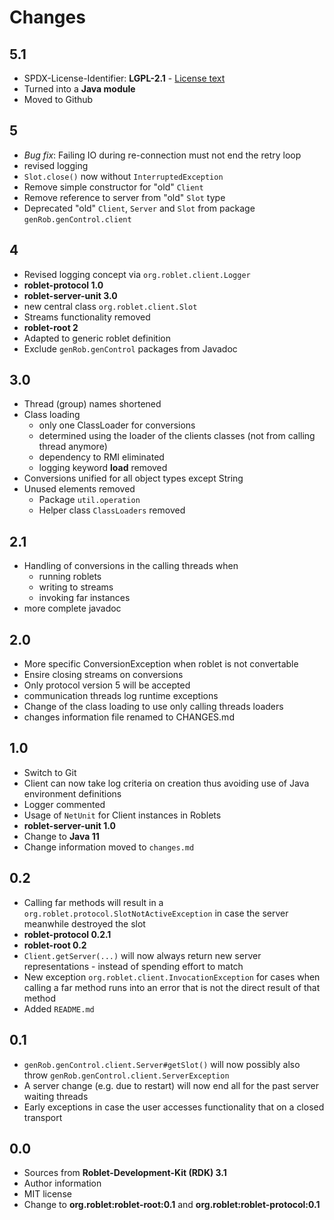 
# Changes

## 5.1
* SPDX-License-Identifier: **LGPL-2.1** - [License text](../LICENSE.md)
* Turned into a **Java module**
* Moved to Github

## 5
* *Bug fix*: Failing IO during re-connection must not end the retry loop
* revised logging
* `Slot.close()` now without `InterruptedException`
* Remove simple constructor for "old" `Client`
* Remove reference to server from "old" `Slot` type
* Deprecated "old" `Client`, `Server` and `Slot` from package
`genRob.genControl.client`

## 4
* Revised logging concept via `org.roblet.client.Logger`
* **roblet-protocol 1.0**
* **roblet-server-unit 3.0**
* new central class `org.roblet.client.Slot`
* Streams functionality removed
* **roblet-root 2**
* Adapted to generic roblet definition
* Exclude `genRob.genControl` packages from Javadoc

## 3.0
* Thread (group) names shortened
* Class loading
    * only one ClassLoader for conversions
    * determined using the loader of the clients classes (not from calling thread anymore)
    * dependency to RMI eliminated
    * logging keyword **load** removed
* Conversions unified for all object types except String
* Unused elements removed
    * Package <CODE>util.operation</CODE>
    * Helper class <CODE>ClassLoaders</CODE> removed

## 2.1
* Handling of conversions in the calling threads when
    * running roblets
    * writing to streams
    * invoking far instances
* more complete javadoc

## 2.0
* More specific ConversionException when roblet is not convertable
* Ensire closing streams on conversions
* Only protocol version 5 will be accepted
* communication threads log runtime exceptions
* Change of the class loading to use only calling threads loaders
* changes information file renamed to CHANGES.md

## 1.0
* Switch to Git
* Client can now take log criteria on creation thus avoiding use of Java
environment definitions
* Logger commented
* Usage of <CODE>NetUnit</CODE> for Client instances in Roblets
* **roblet-server-unit 1.0**
* Change to **Java 11**
* Change information moved to <CODE>changes.md</CODE>

## 0.2
* Calling far methods will result in a
<CODE>org.roblet.protocol.SlotNotActiveException</CODE> in case the server
meanwhile destroyed the slot
* **roblet-protocol 0.2.1**
* **roblet-root 0.2**
* <CODE>Client.getServer(...)</CODE> will now always return new server
representations - instead of spending effort to match
* New exception <CODE>org.roblet.client.InvocationException</CODE> for cases
when calling a far method runs into an error that is not the direct result of
that method
* Added <CODE>README.md</CODE>

## 0.1
* <CODE>genRob.genControl.client.Server#getSlot()</CODE> will now possibly also
throw <CODE>genRob.genControl.client.ServerException</CODE>
* A server change (e.g. due to restart) will now end all for the past server
waiting threads
* Early exceptions in case the user accesses functionality that on a closed
transport

## 0.0
* Sources from **Roblet-Development-Kit (RDK) 3.1**
* Author information
* MIT license
* Change to **org.roblet:roblet-root:0.1**
and **org.roblet:roblet-protocol:0.1**
